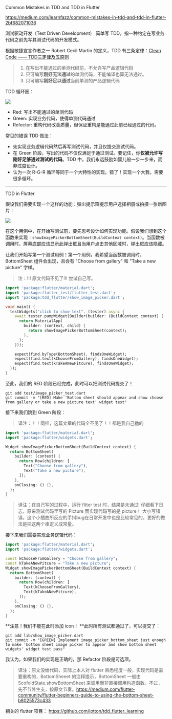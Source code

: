 Common Mistakes in TDD and TDD in Flutter

https://medium.com/learnfazz/common-mistakes-in-tdd-and-tdd-in-flutter-2bf682071036

测试驱动开发（Test Driven Development） 简单写 TDD，指一种约定在写业务代码之前先写其测试代码的开发模式。

根据敏捷宣言作者之一 Robert Cecil Martin 的定义，TDD 有三条定律：[Clean Code —— TDD三定律及五原则](http://www.cuitalk.site/blog/20)

> 1. 在写出不能通过的单测代码前，不允许写产品逻辑代码
> 2. 只可编写**刚好无法通过**的单测代码，不能编译也算无法通过。
> 3. 只可编写**刚好足以通过**当前单测的产品逻辑代码

TDD 循环圈：

![](https://miro.medium.com/max/800/0*WIJV-d_nP0GUBgkN.jpg)

- Red: 写出不能通过的单测代码
- Green: 实现业务代码，使得单测代码通过
- Refector: 重构代码改善质量，但保证重构是能通过此前已经通过的代码。

常见的错误 TDD 做法：

- 先实现业务逻辑代码然后再写测试代码，并且仅提交测试代码。
- 在 Green 阶段，写出的代码不仅仅满足于通过测试。要记住，你**仅被允许写刚好足够通过测试的代码**。TDD 中，我们永远鼓励如婴儿般一步一步来，而非过度设计。
- 认为一次 R-G-R 循环等同于一个大特性的实现。错了！实现一个大我，需要很多循环。

----

TDD in Flutter

假设我们需要实现一个这样的功能：弹出提示窗提示用户选择相册或拍摄一张新图片：

![](https://miro.medium.com/max/536/1*ck96-E002-2YV96PRlS35Q.png)

在这个用例中，在开始写测试前，要先思考设计如何实现功能。假设我们想到这个函数来实现：`showImagePickerBottomSheet(BuildContext context)`。当函数被调用时，屏幕底部应该显示此弹出框且当用户点击其他区域时，弹出框应该隐藏。 



让我们开始写第一个测试用例！第一个用例，我希望当函数被调用时，BottomSheet 组件会出现，且会有 "Choose from gallery" 和 "Take a new picture" 字样。

> 注：!!! 原文代码不见了!!! 尝试自己写。

```dart
import 'package:flutter/material.dart';
import 'package:flutter_test/flutter_test.dart';
import 'package:tdd_flutter/show_image_picker.dart';

void main() {
  testWidgets("click to show text", (tester) async {
    await tester.pumpWidget(Builder(builder: (BuildContext context) {
      return MaterialApp(
        builder: (context, child) {
          return showImagePickerBottomSheet(context);
        },
      );
    }));

    expect(find.byType(BottomSheet), findsOneWidget);
    expect(find.text(kChooseFromGallery), findsOneWidget);
    expect(find.text(kTakeANewPitcure), findsOneWidget);
  });
}
```

至此，我们的 RED 阶段已经完成，此时可以把测试代码提交了！

```shell
git add test/image_picker_test.dart
git commit -m "[RED] Make 'Bottom sheet should appear and show choose from gallery or take a new picture text' widget test"
```

接下来我们跳到 Green 阶段：

> 译注：！！同样，这篇文章的代码全不见了！！都是我自己撸的

```dart
import 'package:flutter/material.dart';
import 'package:flutter/widgets.dart';

Widget showImagePickerBottomSheet(BuildContext context) {
  return BottomSheet(
    builder: (context) {
      return Row(children: [
        Text("Choose from gallery"),
        Text("Take a new picture"),
      ]);
    },
    onClosing: () {},
  );
}
```

> 译注：在自己写的过程中，运行 fltter test 时，结果是未通过! 仔细看下日志，原来测试代码里写的 Picture 而实现代码写的是 picture！ 大小写错误。这个小插曲所反应的手抖bug在日常开发中也是比较常见的。更好的做法是把这两个串定义成常量。

接下来我们需要实现业务逻辑代码：

```dart
import 'package:flutter/material.dart';
import 'package:flutter/widgets.dart';

const kChooseFromGallery = "Choose from gallery";
const kTakeANewPitcure = "Take a new picture";
Widget showImagePickerBottomSheet(BuildContext context) {
  return BottomSheet(
    builder: (context) {
      return Row(children: [
        Text(kChooseFromGallery),
        Text(kTakeANewPitcure),
      ]);
    },
    onClosing: () {},
  );
}
```

**注意！我们不能在此时添加 icon！ **此时所有测试都通过了，可以提交了：

```shell
git add lib/show_image_picker.dart
git commit -m "[GREEN] Implement image_picker_bottom_sheet just enough to make 'bottom sheet image picker to appear and show bottom sheet widgets' widget test pass"
```

我认为，如果我们的实现是正确的，那 Refactor 阶段是可选项。

> 译注：原文没给代码，实际上本人对 flutter 熟悉程度一般，实现代码是需要重构的，BottomSheeet 的注释提示，BottomSheet 一般由 ScofoldState.showBottomSheet 来调用而非直接调用构造函数。不过，先不节外生支，按原文节奏。https://medium.com/flutter-community/flutter-beginners-guide-to-using-the-bottom-sheet-b8025573c433


相关的 flutter 项目： https://github.com/iptton/tdd_flutter_learning

